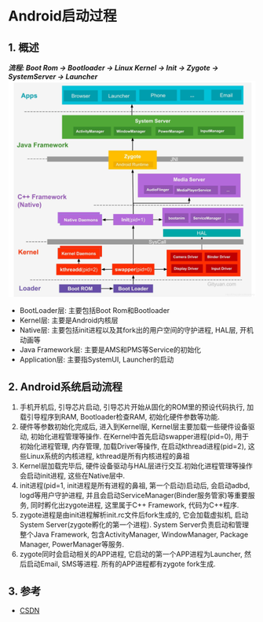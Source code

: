 # Android启动过程

## 1. 概述
***流程: Boot Rom -> Bootloader -> Linux Kernel -> Init -> Zygote -> SystemServer -> Launcher***
![系统架构](2/1.系统架构.png)
* BootLoader层: 主要包括Boot Rom和Bootloader
* Kernel层: 主要是Android内核层
* Native层: 主要包括init进程以及其fork出的用户空间的守护进程, HAL层, 开机动画等
* Java Framework层: 主要是AMS和PMS等Service的初始化
* Application层: 主要指SystemUI, Launcher的启动

## 2. Android系统启动流程
1. 手机开机后, 引导芯片启动, 引导芯片开始从固化的ROM里的预设代码执行, 加载引导程序到RAM, Bootloader检查RAM, 初始化硬件参数等功能.
2. 硬件等参数初始化完成后, 进入到Kernel层, Kernel层主要加载一些硬件设备驱动, 初始化进程管理等操作. 在Kernel中首先启动swapper进程(pid=0), 用于初始化进程管理, 内存管理, 加载Driver等操作, 在启动kthread进程(pid=2), 这些Linux系统的内核进程, kthread是所有内核进程的鼻祖
3. Kernel层加载完毕后, 硬件设备驱动与HAL层进行交互.初始化进程管理等操作会启动init进程, 这些在Native层中.
4. init进程(pid=1, init进程是所有进程的鼻祖, 第一个启动)启动后, 会启动adbd, logd等用户守护进程, 并且会启动ServiceManager(Binder服务管家)等重要服务, 同时孵化出zygote进程, 这里属于C++ Framework, 代码为C++程序.
5. zygote进程是由init进程解析init.rc文件后fork生成的, 它会加载虚拟机, 启动System Server(zygote孵化的第一个进程). System Server负责启动和管理整个Java Framework, 包含ActivityManager, WindowManager, Package Manager, PowerManager等服务.
6. zygote同时会启动相关的APP进程, 它启动的第一个APP进程为Launcher, 然后启动Email, SMS等进程. 所有的APP进程都有zygote fork生成.

## 3. 参考
* [CSDN](https://blog.csdn.net/yiranfeng/article/details/103549290)
